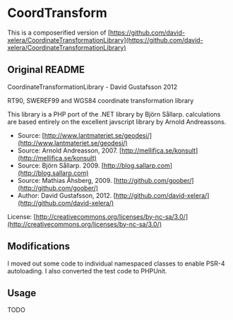 # CoordTransform

This is a composerified version of [https://github.com/david-xelera/CoordinateTransformationLibrary](https://github.com/david-xelera/CoordinateTransformationLibrary)

## Original README
CoordinateTransformationLibrary - David Gustafsson 2012

RT90, SWEREF99 and WGS84 coordinate transformation library

This library is a PHP port of the .NET library by Björn Sållarp.
calculations are based entirely on the excellent
javscript library by Arnold Andreassons.

* Source: [http://www.lantmateriet.se/geodesi/](http://www.lantmateriet.se/geodesi/)
* Source: Arnold Andreasson, 2007. [http://mellifica.se/konsult](http://mellifica.se/konsult)
* Source: Björn Sållarp. 2009. [http://blog.sallarp.com](http://blog.sallarp.com)
* Source: Mathias Åhsberg, 2009. [http://github.com/goober/](http://github.com/goober/)
* Author: David Gustafsson, 2012. [http://github.com/david-xelera/](http://github.com/david-xelera/)

License: [http://creativecommons.org/licenses/by-nc-sa/3.0/](http://creativecommons.org/licenses/by-nc-sa/3.0/)

## Modifications
I moved out some code to individual namespaced classes to enable PSR-4 autoloading. I also converted the test code to PHPUnit.

## Usage
TODO 
